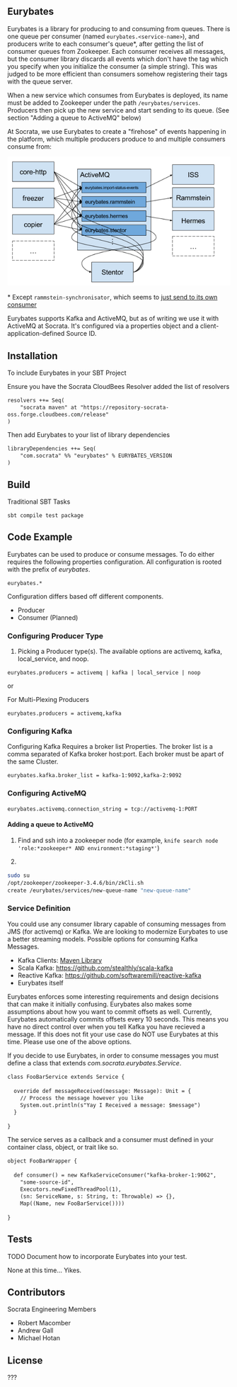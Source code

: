 ## Eurybates

<!---
At the top of the file there should be a short introduction and/ or overview that explains **what** the project is. This description should match descriptions added for package managers (Gemspec, package.json, etc.)
-->

Eurybates is a library for producing to and consuming from queues. There is one queue per consumer (named `eurybates.<service-name>`), and producers write to each consumer's queue*, after getting the list of consumer queues from Zookeeper. Each consumer receives all messages, but the consumer library discards all events which don't have the tag which you specify when you initialize the consumer (a simple string). This was judged to be more efficient than consumers somehow registering their tags with the queue server.

When a new service which consumes from Eurybates is deployed, its name must be added to Zookeeper under the path `/eurybates/services`. Producers then pick up the new service and start sending to its queue. (See section "Adding a queue to ActiveMQ" below)

At Socrata, we use Eurybates to create a "firehose" of events happening in the platform, which multiple producers produce to and multiple consumers consume from:

![image](diagrams/Eurybates.png)

\* Except `rammstein-synchronisator`, which seems to [just send to its own consumer](https://github.com/socrata/rammstein/blob/4e7ca8ebb34d0606a3fcba73735a6f0c689fa855/rammy-synchronisator/src/main/scala/com/socrata/rammstein/eventing/amq/AmqProducer.scala#L34)

Eurybates supports Kafka and ActiveMQ, but as of writing we use it with ActiveMQ at Socrata. It's configured via a properties object and a client-application-defined Source ID.


## Installation

<!---
Provide code examples and explanations of how to get the project.
-->
To include Eurybates in your SBT Project

Ensure you have the Socrata CloudBees Resolver added the list of resolvers

```
resolvers ++= Seq(
    "socrata maven" at "https://repository-socrata-oss.forge.cloudbees.com/release"
)
```

Then add Eurybates to your list of library dependencies

```
libraryDependencies ++= Seq(
    "com.socrata" %% "eurybates" % EURYBATES_VERSION
)
```

## Build

<!---
Provide an example of how to build this project.

```
# Command(s) for how to build your project.
```
-->

Traditional SBT Tasks

```
sbt compile test package
```

## Code Example

<!---
Show what the library does as concisely as possible, developers should be able to figure out **how** your project solves their
problem by looking at the code example. Make sure the API you are showing off is obvious, and that your code is short and concise.
-->

Eurybates can be used to produce or consume messages.  To do either requires the following properties configuration.  All configuration
  is rooted with the prefix of *eurybates*.

```
eurybates.*
```

Configuration differs based off different components.

* Producer
* Consumer (Planned)

### Configuring Producer Type

1. Picking a Producer type(s).  The available options are activemq, kafka, local_service, and noop.

```
eurybates.producers = activemq | kafka | local_service | noop
```

or

For Multi-Plexing Producers
```
eurybates.producers = activemq,kafka
```

### Configuring Kafka

Configuring Kafka Requires a broker list Properties.  The broker list is a comma separated of Kafka broker host:port.  Each
  broker must be apart of the same Cluster.
```
eurybates.kafka.broker_list = kafka-1:9092,kafka-2:9092
```

### Configuring ActiveMQ

```
eurybates.activemq.connection_string = tcp://activemq-1:PORT
```

#### Adding a queue to ActiveMQ

1. Find and ssh into a zookeeper node (for example, `knife search node 'role:*zookeeper* AND environment:*staging*'`)

2.
```bash
sudo su
/opt/zookeeper/zookeeper-3.4.6/bin/zkCli.sh
create /eurybates/services/new-queue-name "new-queue-name"
```

### Service Definition

You could use any consumer library capable of consuming messages from JMS (for activemq) or Kafka.  We are looking
 to modernize Eurybates to use a better streaming models. Possible options for consuming Kafka Messages.

* Kafka Clients: [Maven Library](http://search.maven.org/#artifactdetails%7Corg.apache.kafka%7Ckafka-clients%7C0.8.2.2%7Cjar)
* Scala Kafka: https://github.com/stealthly/scala-kafka
* Reactive Kafka: https://github.com/softwaremill/reactive-kafka
* Eurybates itself

Eurybates enforces some interesting requirements and design decisions that can make it initially confusing.  Eurybates
also makes some assumptions about how you want to commit offsets as well.  Currently, Eurybates automatically
commits offsets every 10 seconds.  This means you have no direct control over when you tell Kafka you have recieved a
message.  If this does not fit your use case do NOT use Eurybates at this time.  Please use one of the above options.

If you decide to use Eurybates, in order to consume messages you must define a class that extends *com.socrata.eurybates.Service*.

```
class FooBarService extends Service {

  override def messageReceived(message: Message): Unit = {
    // Process the message however you like
    System.out.println(s"Yay I Received a message: $message")
  }

}
```

The service serves as a callback and a consumer must defined in your container class, object, or trait like so.

```
object FooBarWrapper {

  def consumer() = new KafkaServiceConsumer("kafka-broker-1:9062",
    "some-source-id",
    Executors.newFixedThreadPool(1),
    (sn: ServiceName, s: String, t: Throwable) => {},
    Map((Name, new FooBarService())))

}
```

<!---
## API Reference

Depending on the size of the project, if it is small and simple enough the reference docs can be added to the README.
For medium size to larger projects it is important to at least provide a link to where the API reference docs live.
-->

## Tests

TODO Document how to incorporate Eurybates into your test.

<!---
Describe and show how to run the tests with code examples.

```
# Command(s) for how to test your project.
```
-->

None at this time... Yikes.

## Contributors

<!---
Let people know how they can dive into the project, include important links to things like issue trackers, irc, twitter accounts if applicable.
-->

Socrata Engineering Members
* Robert Macomber
* Andrew Gall
* Michael Hotan

## License

<!---
A short snippet describing the license (MIT, Apache, etc.)
-->

???
